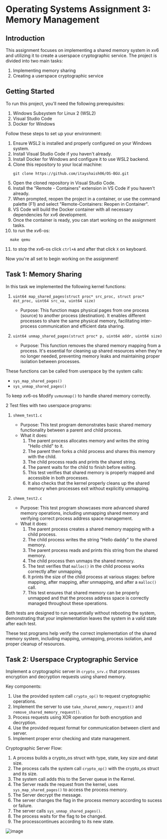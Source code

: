 # Operating Systems Assignment 3: Memory Management

## Introduction

This assignment focuses on implementing a shared memory system in xv6 and utilizing it to create a userspace cryptographic service. The project is divided into two main tasks:

1. Implementing memory sharing
2. Creating a userspace cryptographic service

## Getting Started

To run this project, you'll need the following prerequisites:

1. Windows Subsystem for Linux 2 (WSL2)
2. Visual Studio Code
3. Docker for Windows

Follow these steps to set up your environment:

1. Ensure WSL2 is installed and properly configured on your Windows system.
2. Install Visual Studio Code if you haven't already.
3. Install Docker for Windows and configure it to use WSL2 backend.
4. Clone this repository to your local machine:
   ```
   git clone https://github.com/itayshaish06/OS-BGU.git
   ```
5. Open the cloned repository in Visual Studio Code.
6. Install the "Remote - Containers" extension in VS Code if you haven't already.
7. When prompted, reopen the project in a container, or use the command palette (F1) and select "Remote-Containers: Reopen in Container".
8. VS Code will build the Docker container with all necessary dependencies for xv6 development.
9. Once the container is ready, you can start working on the assignment tasks.
10. to run the xv6-os:
 ```
   make qemu
 ```
11. to stop the xv6-os click `ctrl+A` and after that click `X` on keyboard.

Now you're all set to begin working on the assignment!


## Task 1: Memory Sharing

In this task we implemented the following kernel functions:

1. `uint64 map_shared_pages(struct proc* src_proc, struct proc* dst_proc, uint64 src_va, uint64 size)`
   - Purpose: This function maps physical pages from one process (source) to another process (destination). It enables different processes to share the same physical memory, facilitating inter-process communication and efficient data sharing.

2. `uint64 unmap_shared_pages(struct proc* p, uint64 addr, uint64 size)`
   - Purpose: This function removes the shared memory mapping from a process. It's essential for cleaning up shared resources when they're no longer needed, preventing memory leaks and maintaining proper isolation between processes.

These functions can be called from userspace by the system calls:

- `sys_map_shared_pages()`
- `sys_unmap_shared_pages()`

To keep xv6-os Modify `uvmunmap()` to handle shared memory correctly.

2 Test files with two userspace programs:

1. `shmem_test1.c`
   - Purpose: This test program demonstrates basic shared memory functionality between a parent and child process.
   - What it does:
     1. The parent process allocates memory and writes the string "Hello child" to it.
     2. The parent then forks a child process and shares this memory with the child.
     3. The child process reads and prints the shared string.
     4. The parent waits for the child to finish before exiting.
     5. This test verifies that shared memory is properly mapped and accessible in both processes.
     6. It also checks that the kernel properly cleans up the shared memory when processes exit without explicitly unmapping.

2. `shmem_test2.c`
   - Purpose: This test program showcases more advanced shared memory operations, including unmapping shared memory and verifying correct process address space management.
   - What it does:
     1. The parent process creates a shared memory mapping with a child process.
     2. The child process writes the string "Hello daddy" to the shared memory.
     3. The parent process reads and prints this string from the shared memory.
     4. The child process then unmaps the shared memory.
     5. The test verifies that `malloc()` in the child process works correctly after unmapping.
     6. It prints the size of the child process at various stages: before mapping, after mapping, after unmapping, and after a `malloc()` call.
     7. This test ensures that shared memory can be properly unmapped and that the process address space is correctly managed throughout these operations.

Both tests are designed to run sequentially without rebooting the system, demonstrating that your implementation leaves the system in a valid state after each test.

These test programs help verify the correct implementation of the shared memory system, including mapping, unmapping, process isolation, and proper cleanup of resources.

## Task 2: Userspace Cryptographic Service

Implement a cryptographic server in `crypto_srv.c` that processes encryption and decryption requests using shared memory.

Key components:

1. Use the provided system call `crypto_op()` to request cryptographic operations.
2. Implement the server to use `take_shared_memory_request()` and `remove_shared_memory_request()`.
3. Process requests using XOR operation for both encryption and decryption.
4. Use the provided request format for communication between client and server.
5. Implement proper error checking and state management.

Cryptographic Server Flow:
1. A process builds a crypto_os struct with type, state, key size and datat size.
2. The process calls the system call `crypto_op()` with the crypto_os struct and its size.
3. The system call adds this to the Server queue in the Kernel.
4. The Server reads the request from the kernel, uses `sys_map_shared_pages()` to access the process memory.
5. The Server decrypt the message.
6. The server changes the flag in the process memory according to sucess or failure.
7. The server calls `sys_unmap_shared_pages()`.
8. The process waits for the flag to be changed.
9. The processcontinues according to its new state.
   
![image](https://github.com/user-attachments/assets/a955c84d-f0d9-4242-a9ff-46c4ab14c7c6)
